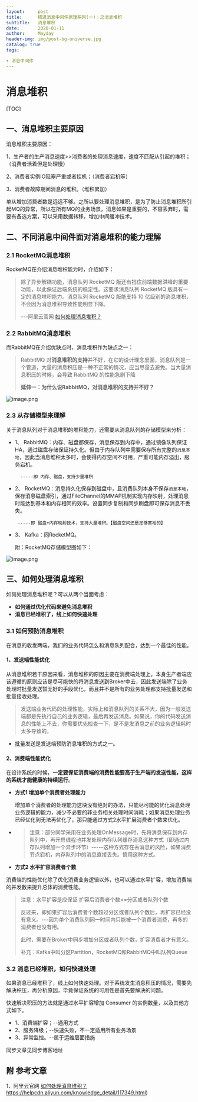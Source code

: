 ```yaml
---
layout:     post
title:      精进消息中间件原理系列(一)：之消息堆积
subtitle:   消息堆积
date:       2020-01-11
author:     Mayday
header-img: img/post-bg-universe.jpg
catalog: true
tags:

- 消息中间件
---
```




#                                                                                          消息堆积



[TOC]



## 一、消息堆积主要原因

消息堆积主要原因：

1、生产者的生产消息速度>>消费者的处理消息速度，速度不匹配从引起的堆积；（消费者活着但是处理慢）

2、消费者实例IO阻塞严重或者挂机；（消费者宕机等）

3、消费者故障期间消息的堆积。（堆积累加）

单从增加消费者数是远远不够。之所以要处理消息堆积，是为了防止消息堆积所引起MQ的异常，所以在所有MQ的业务场景，消息如果是重要的，不容丢弃时，需要有备选方案，可以采用数据转移，增加中间缓冲技术。



## 二、不同消息中间件面对消息堆积的能力理解

### 2.1  RocketMQ消息堆积

RocketMQ在介绍消息堆积能力时，介绍如下：

> 除了异步解耦功能，消息队列 RocketMQ 版还有挡住前端数据洪峰的重要功能，以此保证后端系统的稳定性。这要求消息队列 RocketMQ 版具有一定的消息堆积能力。消息队列 RocketMQ 版能支持 10 亿级别的消息堆积，不会因为消息堆积导致性能明显下降。
>
> ---阿里云官网 [如何处理消息堆积？](https:///knowledge_detail/117349.html)




### 2.2 RabbitMQ消息堆积

而RabbitMQ在介绍优缺点时，消息堆积作为缺点之一：

> RabbitMQ 对**消息堆积的支持**并不好，在它的设计理念里面，消息队列是一个管道，大量的消息积压是一种不正常的情况，应当尽量去避免。当大量消息积压的时候，会导致 RabbitMQ 的性能急剧下降	
>
> **延伸一：为什么说RabbitMQ，对消息堆积的支持并不好？**
>
> 

![image.png](https://upload-images.jianshu.io/upload_images/16559839-933fb9505f8db291.png?imageMogr2/auto-orient/strip%7CimageView2/2/w/1240)


### 2.3 从存储模型来理解

关于消息队列对于消息堆积的堆积能力，还需要从消息队列的存储模型来分析：

- 1、 RabbitMQ：内存、磁盘都保存，消息保存到内存中，通过镜像队列保证HA，通过磁盘存储保证持久化。但由于内存队列中需要保存所有完整的`消息本地`，因此当消息堆积太多时，会使得内存空间不可用，严重可能内存溢出，服务宕机。

        -----即 内存、磁盘，支持少量堆积

- 2、 RocketMQ：消息持久化保存到磁盘中，且消费队列本身不保存`消息本地`，保存消息磁盘索引，通过FileChannel的MMAP机制实现内存映射，处理消息时能达到基本和内存相同的效率。设置同步复制和同步刷盘即可保存消息不丢失。

       -----即 磁盘+内存映射技术，支持大量堆积。【磁盘空间还是足够富裕的】

- 3、 Kafka：同RocketMQ。

  

  附：RocketMQ存储模型图如下：

![image.png](https://upload-images.jianshu.io/upload_images/16559839-1b7ab7c6752f6535.png?imageMogr2/auto-orient/strip%7CimageView2/2/w/1240)



## 三、如何处理消息堆积

如何处理消息堆积呢？可以从两个当面考虑：

- **如何通过优化代码来避免消息堆积**
- **消息已经堆积了，线上如何快速处理**



### 3.1 如何预防消息堆积

在消息的收发两端，我们的业务代码怎么和消息队列配合，达到一个最佳的性能。

#### 1、发送端性能优化

从消息堆积若干原因来看，消息堆积的原因主要在消费端处理上，本身生产者端应该遵循的原则应该是尽可能快的将消息发送到Broker中去，因此发送端除了业务处理时批量发送暂无好的手段优化，而且并不是所有的业务处理都支持批量发送和批量接收处理。

> 发送端业务代码的处理性能，实际上和消息队列的关系不大，因为一般发送端都是先执行自己的业务逻辑，最后再发送消息。如果说，你的代码发送消息的性能上不去，你需要优先检查一下，是不是发消息之前的业务逻辑耗时太多导致的。

-  批量发送是发送端预防消息堆积的方式之一。



#### 2、消费端性能优化

在设计系统的时候，**一定要保证消费端的消费性能要高于生产端的发送性能，这样的系统才能健康的持续运行**。

- **方式1 增加单个消费者处理能力**

  增加单个消费者的处理能力这块没有绝对的办法，只能尽可能的优化消息处理业务逻辑的能力，减少不必要的非业务相关处理时间消耗；如果消息处理业务已经优化到无法再优化了，那只能通过方式2水平扩展消费者个数来优化。

- > 注意：部分同学采用在业务处理OnMessage时，先将消息保存到内存队列中，再开启线程池并发处理内存队列缓存消息这种方式（即通过内存队列增加一个异步环节）-----这种方式存在丢消息的风险，如果消费节点宕机，内存队列中的消息直接丢失。慎用这种方式。


- **方式2 水平扩容消费者个数**

消费端的性能优化除了优化消费业务逻辑以外，也可以通过水平扩容，增加消费端的并发数来提升总体的消费性能。

> 注意：水平扩容是应保证 扩容后消费者个数<=分区或者队列个数
>
> 反过来，即如果扩容后消费者个数超过分区或者队列个数后，再扩容已经没有意义。---因为单个消费队列同一时间内只能被一个消费者消费，再多的消费者也没有用。
>
> 此时，需要在Broker中同步增加分区或者队列个数，扩容消费者才有意义。
>
> 补充：Kafka中叫分区Partition，RocketMQ和RabbitMQ中叫队列Queue



### 3.2 消息已经堆积，如何快速处理

如果消息已经堆积了，线上如何快速处理。对于系统发生消息积压的情况，需要先解决积压，再分析原因，毕竟保证系统的可用性是首先要解决的问题。

快速解决积压的方法就是通过水平扩容增加 Consumer 的实例数量，以及其他方式如下。

- 1、消费端扩容；--通用方式
- 2、服务降级；--快速失败，不一定适用所有业务场景
- 3、异常监控。--属于运维层面措施


同步文章见同步博客地址

## 附 参考文章

1、阿里云官网 [如何处理消息堆积？](https://helpcdn.aliyun.com/knowledge_detail/117349.html)https://helpcdn.aliyun.com/knowledge_detail/117349.html)
